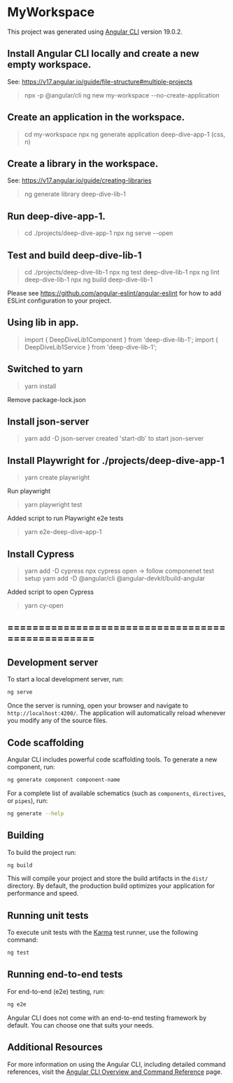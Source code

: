 # MyWorkspace

This project was generated using [Angular CLI](https://github.com/angular/angular-cli) version 19.0.2.

## Install Angular CLI locally and create a new empty workspace.

  See: https://v17.angular.io/guide/file-structure#multiple-projects

  > npx -p @angular/cli ng new my-workspace --no-create-application

## Create an application in the workspace.

  > cd my-workspace
  > npx ng generate application deep-dive-app-1 (css, n)

## Create a library in the workspace.

  See: https://v17.angular.io/guide/creating-libraries

  > ng generate library deep-dive-lib-1

## Run deep-dive-app-1.

  > cd ./projects/deep-dive-app-1 
  > npx ng serve --open

## Test and build deep-dive-lib-1

  > cd ./projects/deep-dive-lib-1
  > npx ng test deep-dive-lib-1
  > npx ng lint deep-dive-lib-1
  > npx ng build deep-dive-lib-1

  Please see https://github.com/angular-eslint/angular-eslint for how to add ESLint configuration to your project.

## Using lib in app.

  > import { DeepDiveLib1Component } from 'deep-dive-lib-1';
  > import { DeepDiveLib1Service } from 'deep-dive-lib-1';

## Switched to yarn

  > yarn install

  Remove package-lock.json

## Install json-server

  > yarn add -D json-server
  created 'start-db' to start json-server

## Install Playwright for  ./projects/deep-dive-app-1
  > yarn create playwright

  Run playwright

  > yarn playwright test

  Added script to run Playwright e2e tests 

  > yarn e2e-deep-dive-app-1

## Install Cypress

  > yarn add -D cypress
  > npx cypress open -> follow componenet test setup
  > yarn add -D @angular/cli @angular-devkit/build-angular
 
  Added script to open Cypress

  > yarn cy-open


## =================================================


## Development server

To start a local development server, run:

```bash
ng serve
```

Once the server is running, open your browser and navigate to `http://localhost:4200/`. The application will automatically reload whenever you modify any of the source files.

## Code scaffolding

Angular CLI includes powerful code scaffolding tools. To generate a new component, run:

```bash
ng generate component component-name
```

For a complete list of available schematics (such as `components`, `directives`, or `pipes`), run:

```bash
ng generate --help
```

## Building

To build the project run:

```bash
ng build
```

This will compile your project and store the build artifacts in the `dist/` directory. By default, the production build optimizes your application for performance and speed.

## Running unit tests

To execute unit tests with the [Karma](https://karma-runner.github.io) test runner, use the following command:

```bash
ng test
```

## Running end-to-end tests

For end-to-end (e2e) testing, run:

```bash
ng e2e
```

Angular CLI does not come with an end-to-end testing framework by default. You can choose one that suits your needs.

## Additional Resources

For more information on using the Angular CLI, including detailed command references, visit the [Angular CLI Overview and Command Reference](https://angular.dev/tools/cli) page.

